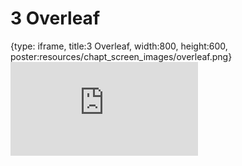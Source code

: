 # 3 Overleaf
 
{type: iframe, title:3 Overleaf, width:800, height:600, poster:resources/chapt_screen_images/overleaf.png}
![](https://hutchdatascience.org/Overleaf_Tutorial/no_toc/overleaf.html)
 

 
